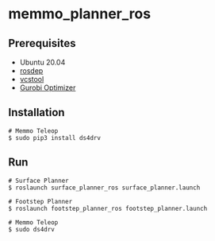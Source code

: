 # memmo_planner_ros

## Prerequisites
- Ubuntu 20.04
- [rosdep](http://wiki.ros.org/rosdep)
- [vcstool](http://wiki.ros.org/vcstool)
- [Gurobi Optimizer](https://www.gurobi.com/downloads/)

## Installation
```
# Memmo Teleop
$ sudo pip3 install ds4drv
```

## Run
```
# Surface Planner
$ roslaunch surface_planner_ros surface_planner.launch

# Footstep Planner
$ roslaunch footstep_planner_ros footstep_planner.launch

# Memmo Teleop
$ sudo ds4drv
```
